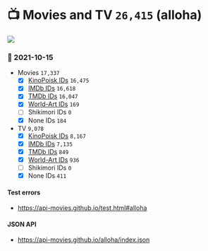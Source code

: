 # :tv: Movies and TV `26,415` (alloha)

<a href="https://API-Movies.github.io"><img src="https://API-Movies.github.io/banner.png?cache"></a>

### :date: 2021-10-15
- Movies `17,337`
  - [x] <a href="https://API-Movies.github.io/alloha/movie_kinopoisk_ids.json">KinoPoisk IDs</a> `16,475`
  - [x] <a href="https://API-Movies.github.io/alloha/movie_imdb_ids.json">IMDb IDs</a> `16,618`
  - [x] <a href="https://API-Movies.github.io/alloha/movie_tmdb_ids.json">TMDb IDs</a> `16,047`
  - [x] <a href="https://API-Movies.github.io/alloha/movie_world_art_ids.json">World-Art IDs</a> `169`
  - [ ] Shikimori IDs `0`
  - [x] None IDs `184`
- TV `9,078`
  - [x] <a href="https://API-Movies.github.io/alloha/tv_kinopoisk_ids.json">KinoPoisk IDs</a> `8,167`
  - [x] <a href="https://API-Movies.github.io/alloha/tv_imdb_ids.json">IMDb IDs</a> `7,135`
  - [x] <a href="https://API-Movies.github.io/alloha/tv_tmdb_ids.json">TMDb IDs</a> `849`
  - [x] <a href="https://API-Movies.github.io/alloha/tv_world_art_ids.json">World-Art IDs</a> `936`
  - [ ] Shikimori IDs `0`
  - [x] None IDs `411`
#### Test errors
- <a href='https://api-movies.github.io/test.html#alloha'>https://api-movies.github.io/test.html#alloha</a>
#### JSON API
- <a href='https://api-movies.github.io/alloha/index.json'>https://api-movies.github.io/alloha/index.json</a>
